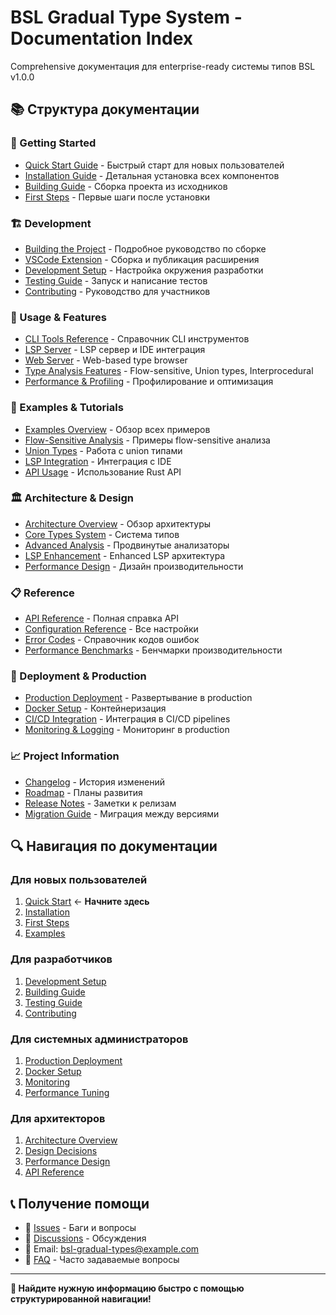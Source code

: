 # BSL Gradual Type System - Documentation Index

Comprehensive документация для enterprise-ready системы типов BSL v1.0.0

## 📚 Структура документации

### 🚀 Getting Started
- [Quick Start Guide](getting-started/QUICKSTART.md) - Быстрый старт для новых пользователей
- [Installation Guide](getting-started/INSTALLATION.md) - Детальная установка всех компонентов
- [Building Guide](getting-started/BUILDING.md) - Сборка проекта из исходников
- [First Steps](getting-started/FIRST_STEPS.md) - Первые шаги после установки

### 🏗️ Development
- [Building the Project](development/BUILDING.md) - Подробное руководство по сборке
- [VSCode Extension](development/VSCODE_EXTENSION.md) - Сборка и публикация расширения
- [Development Setup](development/SETUP.md) - Настройка окружения разработки
- [Testing Guide](development/TESTING.md) - Запуск и написание тестов
- [Contributing](../CONTRIBUTING.md) - Руководство для участников

### 🔧 Usage & Features
- [CLI Tools Reference](usage/CLI_TOOLS.md) - Справочник CLI инструментов
- [LSP Server](usage/LSP_SERVER.md) - LSP сервер и IDE интеграция
- [Web Server](usage/WEB_SERVER.md) - Web-based type browser
- [Type Analysis Features](usage/TYPE_ANALYSIS.md) - Flow-sensitive, Union types, Interprocedural
- [Performance & Profiling](usage/PERFORMANCE.md) - Профилирование и оптимизация

### 🎯 Examples & Tutorials
- [Examples Overview](EXAMPLES.md) - Обзор всех примеров
- [Flow-Sensitive Analysis](examples/FLOW_SENSITIVE.md) - Примеры flow-sensitive анализа
- [Union Types](examples/UNION_TYPES.md) - Работа с union типами
- [LSP Integration](examples/LSP_INTEGRATION.md) - Интеграция с IDE
- [API Usage](examples/API_USAGE.md) - Использование Rust API

### 🏛️ Architecture & Design
- [Architecture Overview](architecture/overview.md) - Обзор архитектуры
- [Core Types System](architecture/CORE_TYPES.md) - Система типов
- [Advanced Analysis](architecture/ADVANCED_ANALYSIS.md) - Продвинутые анализаторы
- [LSP Enhancement](architecture/LSP_ENHANCEMENT.md) - Enhanced LSP архитектура
- [Performance Design](architecture/PERFORMANCE.md) - Дизайн производительности

### 📋 Reference
- [API Reference](API.md) - Полная справка API
- [Configuration Reference](reference/CONFIGURATION.md) - Все настройки
- [Error Codes](reference/ERROR_CODES.md) - Справочник кодов ошибок
- [Performance Benchmarks](reference/BENCHMARKS.md) - Бенчмарки производительности

### 🚀 Deployment & Production
- [Production Deployment](deployment/PRODUCTION.md) - Развертывание в production
- [Docker Setup](deployment/DOCKER.md) - Контейнеризация
- [CI/CD Integration](deployment/CICD.md) - Интеграция в CI/CD pipelines
- [Monitoring & Logging](deployment/MONITORING.md) - Мониторинг в production

### 📈 Project Information
- [Changelog](../CHANGELOG.md) - История изменений
- [Roadmap](project/ROADMAP.md) - Планы развития
- [Release Notes](project/RELEASES.md) - Заметки к релизам
- [Migration Guide](project/MIGRATION.md) - Миграция между версиями

## 🔍 Навигация по документации

### Для новых пользователей
1. [Quick Start](getting-started/QUICKSTART.md) ← **Начните здесь**
2. [Installation](getting-started/INSTALLATION.md)
3. [First Steps](getting-started/FIRST_STEPS.md)
4. [Examples](EXAMPLES.md)

### Для разработчиков
1. [Development Setup](development/SETUP.md)
2. [Building Guide](development/BUILDING.md)
3. [Testing Guide](development/TESTING.md)
4. [Contributing](../CONTRIBUTING.md)

### Для системных администраторов
1. [Production Deployment](deployment/PRODUCTION.md)
2. [Docker Setup](deployment/DOCKER.md)
3. [Monitoring](deployment/MONITORING.md)
4. [Performance Tuning](usage/PERFORMANCE.md)

### Для архитекторов
1. [Architecture Overview](architecture/overview.md)
2. [Design Decisions](architecture/ADVANCED_ANALYSIS.md)
3. [Performance Design](architecture/PERFORMANCE.md)
4. [API Reference](API.md)

## 📞 Получение помощи

- 🐛 [Issues](https://github.com/yourusername/bsl-gradual-types/issues) - Баги и вопросы
- 💬 [Discussions](https://github.com/yourusername/bsl-gradual-types/discussions) - Обсуждения
- 📧 Email: bsl-gradual-types@example.com
- 📖 [FAQ](FAQ.md) - Часто задаваемые вопросы

---

**🎯 Найдите нужную информацию быстро с помощью структурированной навигации!**